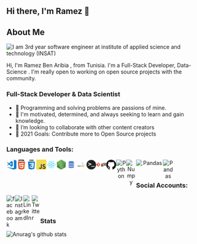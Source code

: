## Hi there, I'm Ramez 👋

## About Me

![I am 3rd year software engineer at institute of applied science and technology (INSAT)](https://raw.githubusercontent.com/sagar-viradiya/sagar-viradiya/master/resources/banner.png)

Hi, I'm Ramez Ben Aribia , from Tunisia. I'm a
Full-Stack Developer, Data-Science . I'm really open to working on open source projects with the community.


### Full-Stack Developer & Data Scientist

- 🔭 Programming and solving problems are passions of mine.
- 📕 I'm motivated, determined, and always seeking to learn and gain knowledge.
- 👯 I’m looking to collaborate with other content creators
- 🥅 2021 Goals: Contribute more to Open Source projects



### Languages and Tools:
<p align="center">
<img align="left" alt="Visual Studio Code" width="26px" src="https://raw.githubusercontent.com/github/explore/80688e429a7d4ef2fca1e82350fe8e3517d3494d/topics/visual-studio-code/visual-studio-code.png" />
<img align="left" alt="HTML5" width="26px" src="https://raw.githubusercontent.com/github/explore/80688e429a7d4ef2fca1e82350fe8e3517d3494d/topics/html/html.png" />
<img align="left" alt="CSS3" width="26px" src="https://raw.githubusercontent.com/github/explore/80688e429a7d4ef2fca1e82350fe8e3517d3494d/topics/css/css.png" />
<img align="left" alt="JavaScript" width="26px" src="https://raw.githubusercontent.com/github/explore/80688e429a7d4ef2fca1e82350fe8e3517d3494d/topics/javascript/javascript.png" />
<img align="left" alt="React" width="26px" src="https://raw.githubusercontent.com/github/explore/80688e429a7d4ef2fca1e82350fe8e3517d3494d/topics/react/react.png" />
<img align="left" alt="Node.js" width="26px" src="https://raw.githubusercontent.com/github/explore/80688e429a7d4ef2fca1e82350fe8e3517d3494d/topics/nodejs/nodejs.png" />
<img align="left" alt="SQL" width="26px" src="https://raw.githubusercontent.com/github/explore/80688e429a7d4ef2fca1e82350fe8e3517d3494d/topics/sql/sql.png" />
<img align="left" alt="MySQL" width="26px" src="https://raw.githubusercontent.com/github/explore/80688e429a7d4ef2fca1e82350fe8e3517d3494d/topics/mysql/mysql.png" />
<img align="left" alt="Terminal" width="26px" src="https://raw.githubusercontent.com/github/explore/80688e429a7d4ef2fca1e82350fe8e3517d3494d/topics/terminal/terminal.png" />
<img align="left" alt="Git" width="26px" src="https://raw.githubusercontent.com/github/explore/80688e429a7d4ef2fca1e82350fe8e3517d3494d/topics/git/git.png" />
<img align="left" alt="GitHub" width="26px" src="https://raw.githubusercontent.com/github/explore/78df643247d429f6cc873026c0622819ad797942/topics/github/github.png" />
<img align="left" alt="Python" width="26px" src="https://www.flaticon.com/svg/vstatic/svg/919/919852.svg?token=exp=1613678339~hmac=443d56a7e92b3bcbba053ec1ddd997a7" />
<img align="left" alt="Numpy" width="26px" src="https://www.pngkey.com/png/full/96-961478_in-order-to-show-how-holoviews-works-well.png" />
<img align="left" alt="Pandas" width="70px" src="https://upload.wikimedia.org/wikipedia/commons/thumb/e/ed/Pandas_logo.svg/1920px-Pandas_logo.svg.png" />
<img align="left" alt="Pandas" width="27px" src="https://static.javatpoint.com/tutorial/matplotlib/images/matplotlib-tutorial.png" />
</p>

<br />
<br />

### Social Accounts:

[<img align="left" alt="facebook" width="22px" src="https://cdn.jsdelivr.net/npm/simple-icons@v3/icons/facebook.svg" />][facebook]
[<img align="left" alt="Instagram" width="22px" src="https://cdn.jsdelivr.net/npm/simple-icons@v3/icons/instagram.svg" />][instagram]
[<img align="left" alt="LinkedIn" width="22px" src="https://cdn.jsdelivr.net/npm/simple-icons@v3/icons/linkedin.svg" />][linkedin]
[<img align="left" alt="Twitter" width="22px" src="https://cdn.jsdelivr.net/npm/simple-icons@v3/icons/twitter.svg" />][twitter]

<br />
<br />


[twitter]: https://twitter.com/ramez_ben
[instagram]: https://www.instagram.com/ramez.benaribia/
[linkedin]: https://www.linkedin.com/in/ramez-ben-aribia/
[facebook]: https://www.facebook.com/ramez.benaribia.54





### **Stats**

![Anurag's github stats](https://github-readme-stats.vercel.app/api?username=ramezbenaribia&show_icons=true&theme=tokyonight)
